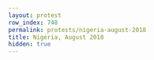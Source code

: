 ```yaml
---
layout: protest
row_index: 748
permalink: protests/nigeria-august-2018
title: Nigeria, August 2018
hidden: true
---
```

